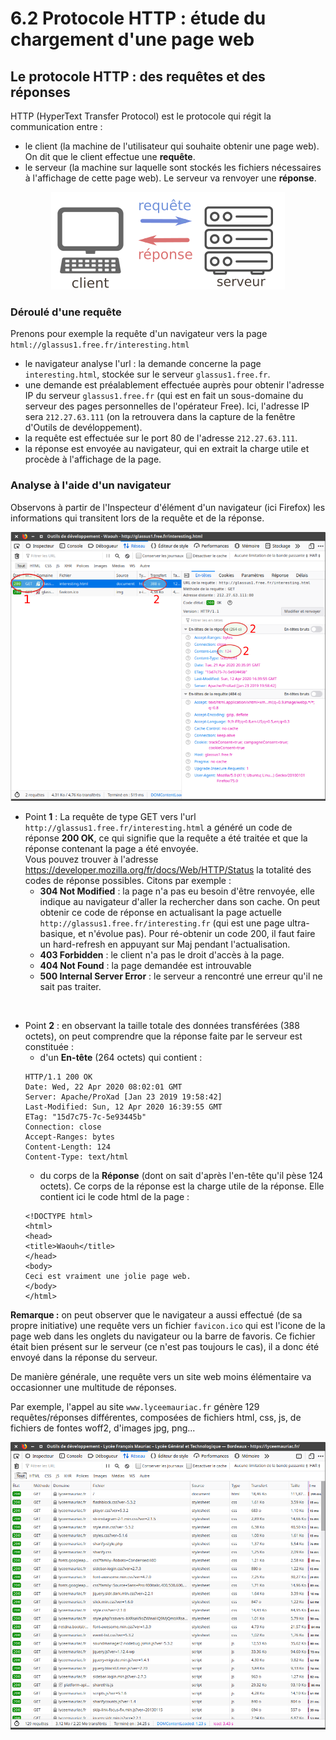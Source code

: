 # 6.2 Protocole HTTP : étude du chargement d'une page web


## Le protocole HTTP : des requêtes et des réponses
 HTTP (HyperText Transfer Protocol) est le protocole qui régit la communication entre : 
 - le client (la machine de l'utilisateur qui souhaite obtenir une page web). On dit que le client effectue une **requête**.
 - le serveur (la machine sur laquelle sont stockés les fichiers nécessaires à l'affichage de cette page web). Le serveur va renvoyer une **réponse**.
 
<center>
<img src="data/requete2.png">
</center>

### Déroulé d'une requête
Prenons pour exemple la requête d'un navigateur vers la page ```html://glassus1.free.fr/interesting.html``` 

- le navigateur analyse l'url : la demande concerne la page ```interesting.html```, stockée sur le serveur ```glassus1.free.fr```.  
- une demande est préalablement effectuée auprès pour obtenir l'adresse IP du serveur ```glassus1.free.fr``` (qui est en fait un sous-domaine du serveur des pages personnelles de l'opérateur Free). Ici, l'adresse IP sera ```212.27.63.111``` (on la retrouvera dans la capture de la fenêtre d'Outils de devéloppement).
- la requête est effectuée sur le port 80 de l'adresse ```212.27.63.111```.
- la réponse est envoyée au navigateur, qui en extrait la charge utile et procède à l'affichage de la page.


### Analyse à l'aide d'un navigateur

Observons à partir de l'Inspecteur d'élément d'un navigateur (ici Firefox) les informations qui transitent lors de la requête et de la réponse.

![](data/insp1.png)

- Point **1** : La requête de type GET vers l'url ```http://glassus1.free.fr/interesting.html``` a généré un code de réponse **200 OK**, ce qui signifie que la requête a été traitée et que la réponse contenant la page a été envoyée.  
Vous pouvez trouver à l'adresse https://developer.mozilla.org/fr/docs/Web/HTTP/Status la totalité des codes de réponse possibles. 
Citons par exemple : 
    - **304 Not Modified** : la page n'a pas eu besoin d'être renvoyée, elle indique au navigateur d'aller la rechercher dans son cache. On peut obtenir ce code de réponse en actualisant la page actuelle ```http://glassus1.free.fr/interesting.fr``` (qui est une page ultra-basique, et n'évolue pas). Pour ré-obtenir un code 200, il faut faire un hard-refresh en appuyant sur Maj pendant l'actualisation.
    - **403 Forbidden** : le client n'a pas le droit d'accès à la page.
    - **404 Not Found** : la page demandée est introuvable
    - **500 Internal Server Error** : le serveur a rencontré une erreur qu'il ne sait pas traiter.

<br>

- Point **2** : en observant la taille totale des données transférées (388 octets), on peut comprendre que la réponse faite par le serveur est constituée :
    - d'un **En-tête** (264 octets) qui contient :
    ```
    HTTP/1.1 200 OK
    Date: Wed, 22 Apr 2020 08:02:01 GMT
    Server: Apache/ProXad [Jan 23 2019 19:58:42]
    Last-Modified: Sun, 12 Apr 2020 16:39:55 GMT
    ETag: "15d7c75-7c-5e93445b"
    Connection: close
    Accept-Ranges: bytes
    Content-Length: 124
    Content-Type: text/html
    ``` 
    - du corps de la **Réponse** (dont on sait d'après l'en-tête qu'il pèse 124 octets). Ce corps de la réponse est la charge utile de la réponse. Elle contient ici le code html de la page :
    ```
    <!DOCTYPE html>
    <html>
    <head>
    <title>Waouh</title>
    </head>
    <body>
    Ceci est vraiment une jolie page web.
    </body>
    </html>
    ```

**Remarque :** on peut observer que le navigateur a aussi effectué (de sa propre initiative) une requête vers un fichier ```favicon.ico``` qui est l'icone de la page web dans les onglets du navigateur ou la barre de favoris. Ce fichier était bien présent sur le serveur (ce n'est pas toujours le cas), il a donc été envoyé dans la réponse du serveur. 

De manière générale, une requête vers un site web moins élémentaire va occasionner une multitude de réponses.

Par exemple, l'appel au site ```www.lyceemauriac.fr``` génère 129 requêtes/réponses différentes, composées de fichiers html, css, js, de fichiers de fontes woff2, d'images jpg, png...


![](data/insp3.png)
